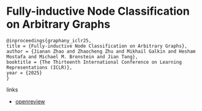 # Fully-inductive Node Classification on Arbitrary Graphs

```
@inproceedings{graphany_iclr25,
title = {Fully-inductive Node Classification on Arbitrary Graphs},
author = {Jianan Zhao and Zhaocheng Zhu and Mikhail Galkin and Hesham Mostafa and Michael M. Bronstein and Jian Tang},
booktitle = {The Thirteenth International Conference on Learning Representations (ICLR)},
year = {2025}
}
```

links
- [openreview](https://openreview.net/forum?id=1Qpt43cqhg)
